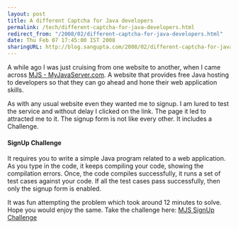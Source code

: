 ```yaml
---
layout: post
title: A different Captcha for Java developers
permalink: /tech/different-captcha-for-java-developers.html
redirect_from: "/2008/02/different-captcha-for-java-developers.html"
date: Thu Feb 07 17:45:00 IST 2008
sharingURL: http://blog.sangupta.com/2008/02/different-captcha-for-java-developers.html
---
```


A while ago I was just cruising from one website to another, when I came across 
<a href="http://myjavaserver.com">MJS - MyJavaServer.com</a>. A website that provides 
free Java hosting to developers so that they can go ahead and hone their web 
application skills.

As with any usual website even they wanted me to signup. I am lured to test the 
service and without delay I clicked on the link. The page it led to attracted me 
to it. The signup form is not like every other. It includes a Challenge.

#### SignUp Challenge

It requires you to write a simple Java program related to a web application. As you 
type in the code, it keeps compiling your code, showing the compilation errors. Once, 
the code compiles successfully, it runs a set of test cases against your code. If all 
the test cases pass successfully, then only the signup form is enabled.

It was fun attempting the problem which took around 12 minutes to solve. Hope you would 
enjoy the same. Take the challenge here:
<a href="http://www.myjavaserver.com/signup">MJS SignUp Challenge</a>
